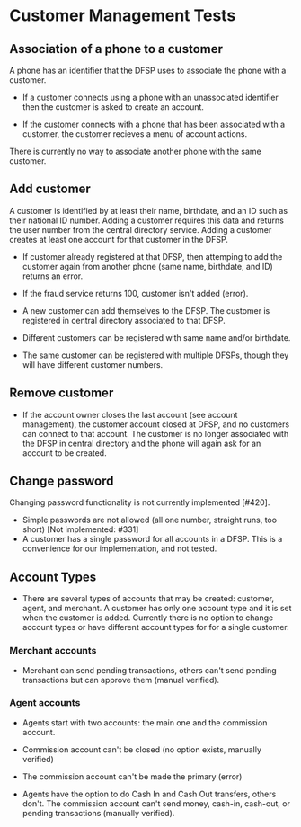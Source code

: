 # Customer Management Tests

## Association of a phone to a customer
A phone has an identifier that the DFSP uses to associate the phone with a customer. 

- If a customer connects using a phone with an unassociated identifier then the customer is asked to create an account.

- If the customer connects with a phone that has been associated with a customer, the customer recieves a menu of account actions. 

There is currently no way to associate another phone with the same customer.

## Add customer
A customer is identified by at least their name, birthdate, and an ID such as their national ID number. Adding a customer requires this data and returns the user number from the central directory service. Adding a customer creates at least one account for that customer in the DFSP.

- If customer already registered at that DFSP, then attemping to add the customer again from another phone (same name, birthdate, and ID) returns an error.

- If the fraud service returns 100, customer isn't added (error).

- A new customer can add themselves to the DFSP. The customer is registered in central directory associated to that DFSP.

- Different customers can be registered with same name and/or birthdate. 

- The same customer can be registered with multiple DFSPs, though they will have different customer numbers.
	
## Remove customer
- If the account owner closes the last account (see account management), the customer account closed at DFSP, and no customers can connect to that account. The customer is no longer associated with the DFSP in central directory and the phone will again ask for an account to be created. 

## Change password
Changing password functionality is not currently implemented [#420].
- Simple passwords are not allowed (all one number, straight runs, too short) [Not implemented: #331]
- A customer has a single password for all accounts in a DFSP. This is a convenience for our implementation, and not tested.

## Account Types
- There are several types of accounts that may be created: customer, agent, and merchant. A customer has only one account type and it is set when the customer is added. Currently there is no option to change account types or have different account types for for a single customer.

### Merchant accounts
- Merchant can send pending transactions, others can't send pending transactions but can approve them (manual verified).

### Agent accounts
- Agents start with two accounts: the main one and the commission account.

- Commission account can't be closed (no option exists, manually verified)

- The commission account can't be made the primary (error)
	
- Agents have the option to do Cash In and Cash Out transfers, others don't. The commission account can't send money, cash-in, cash-out, or pending transactions (manually verified).